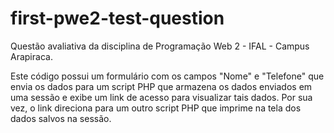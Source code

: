 # first-pwe2-test-question
Questão avaliativa da disciplina de Programação Web 2 - IFAL - Campus Arapiraca.

Este código possui um formulário com os campos "Nome" e "Telefone" que envia os dados para um script PHP que armazena os dados enviados em uma sessão e exibe um link de acesso para visualizar tais dados. Por sua vez, o link direciona para um outro script PHP que imprime na tela dos dados salvos na sessão.
